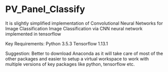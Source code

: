 # PV_Panel_Classify

It is slightly simplified implementation of Convolutional Neural Networks for Image Classification
Image Classification via CNN neural network implemented in tensorflow

Key Requirements: Python 3.5.3 Tensorflow 1.13.1

Suggestion: Better to download Anaconda as it will take care of most of the other packages and easier to setup a virtual workspace to work with multiple versions of key packages like python, tensorflow etc.
